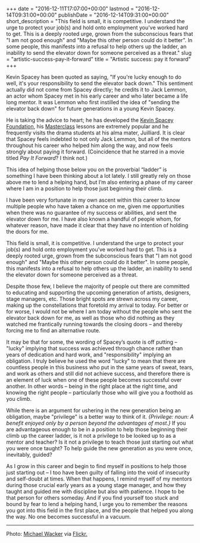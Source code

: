 +++
date = "2016-12-11T17:07:00+00:00"
lastmod = "2016-12-14T09:31:00+00:00"
publishDate = "2016-12-14T09:31:00+00:00"
short_description = "This field is small, it is competitive. I understand the urge to protect your job(s) and hold onto employment you’ve worked hard to get. This is a deeply rooted urge, grown from the subconscious fears that \"I am not good enough\" and \"Maybe this other person could do it better\". In some people, this manifests into a refusal to help others up the ladder, an inability to send the elevator down for someone perceived as a threat."
slug = "artistic-success-pay-it-forward"
title = "Artistic success: pay it forward"
+++

Kevin Spacey has been quoted as saying, "If you're lucky enough to do well, it's your responsibility to send the elevator back down." This sentiment actually did not come from Spacey directly; he credits it to Jack Lemmon, an actor whom Spacey met in his early career and who later became a life long mentor. It was Lemmon who first instilled the idea of "sending the elevator back down" for future generations in a young Kevin Spacey.

He is taking the advice to heart; he has developed the [Kevin Spacey Foundation](http://www.kevinspaceyfoundation.org/), his [Masterclass](https://www.masterclass.com/classes/kevin-spacey-teaches-acting) lessons are extremely popular and he frequently visits the drama students at his alma mater, Juilliard. It is clear that Spacey feels indebted to not only Jack Lemmon, but all of the mentors throughout his career who helped him along the way, and now feels strongly about paying it forward. (Coincidence that he starred in a movie titled *Pay It Forward*? I think not.)

This idea of helping those below you on the proverbial “ladder” is something I have been thinking about a lot lately. I still greatly rely on those above me to lend a helping hand, but I’m also entering a phase of my career where I am in a position to help those just beginning their climb. 

I have been very fortunate in my own ascent within this career to know multiple people who have taken a chance on me, given me opportunities when there was no guarantee of my success or abilities, and sent the elevator down for me. I have also known a handful of people whom, for whatever reason, have made it clear that they have no intention of holding the doors for me. 

This field is small, it is competitive. I understand the urge to protect your job(s) and hold onto employment you’ve worked hard to get. This is a deeply rooted urge, grown from the subconscious fears that "I am not good enough" and "Maybe this other person could do it better". In some people, this manifests into a refusal to help others up the ladder, an inability to send the elevator down for someone perceived as a threat. 

Despite those few, I believe the majority of people out there are committed to educating and supporting the upcoming generation of artists, designers, stage managers, etc. Those bright spots are strewn across my career, making up the constellations that foretold my arrival to today. For better or for worse, I would not be where I am today without the people who sent the elevator back down for me, as well as those who did nothing as they watched me frantically running towards the closing doors – and thereby forcing me to find an alternative route. 

It may be that for some, the wording of Spacey’s quote is off putting – "lucky" implying that success was achieved through chance rather than years of dedication and hard work, and "responsibility" implying an obligation. I truly believe he used the word "lucky" to mean that there are countless people in this business who put in the same years of sweat, tears, and work as others and still did not achieve success, and therefore there is an element of luck when one of these people becomes successful over another. In other words – being in the right place at the right time, and knowing the right people – particularly those who will give you a foothold as you climb. 

While there is an argument for ushering in the new generation being an obligation, maybe "privilege" is a better way to think of it. *{Privilege: noun: A benefit enjoyed only by a person beyond the advantages of most.}* If you are advantageous enough to be in a position to help those beginning their climb up the career ladder, is it not a privilege to be looked up to as a mentor and teacher? Is it not a privilege to teach those just starting out what you were once taught? To help guide the new generation as you were once, inevitably, guided?

As I grow in this career and begin to find myself in positions to help those just starting out – I too have been guilty of falling into the void of insecurity and self-doubt at times. When that happens, I remind myself of my mentors during those crucial early years as a young stage manager, and how they taught and guided me with discipline but also with patience. I hope to be that person for others someday. And if you find yourself too stuck and bound by fear to lend a helping hand, I urge you to remember the reasons you got into this field in the first place, and the people that helped you along the way. No one becomes successful in a vacuum.
***
Photo: [Michael Wacker](https://www.flickr.com/photos/michael_wacker/) via [Flickr.](https://creativecommons.org/licenses/by-nc-nd/2.0/legalcode)
